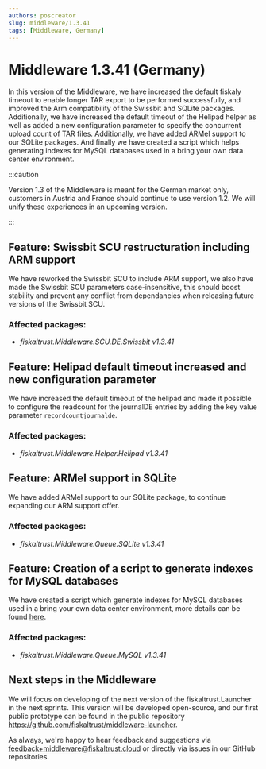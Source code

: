 ```yaml
---
authors: poscreator
slug: middleware/1.3.41
tags: [Middleware, Germany]
---
```


# Middleware 1.3.41 (Germany)
In this version of the Middleware, we have increased the default fiskaly timeout to enable longer TAR export to be performed successfully, and improved the Arm compatibility of the Swissbit and SQLite packages. Additionally, we have increased the default timeout of the Helipad helper as well as added a new configuration parameter to specify the concurrent upload count of TAR files.
Additionally, we have added ARMel support to our SQLite packages. And finally we have created a script which helps generating indexes for MySQL databases used in a bring your own data center environment.

<!--truncate-->

:::caution

Version 1.3 of the Middleware is meant for the German market only, customers in Austria and France should continue to use version 1.2. We will unify these experiences in an upcoming version.

:::

## Feature: Swissbit SCU restructuration including ARM support

We have reworked the Swissbit SCU to include ARM support, we also have made the Swissbit SCU parameters case-insensitive, this should boost stability and prevent any conflict from dependancies when releasing future versions of the Swissbit SCU.

### Affected packages:
- _fiskaltrust.Middleware.SCU.DE.Swissbit v1.3.41_

## Feature: Helipad default timeout increased and new configuration parameter
We have increased the default timeout of the helipad and made it possible to configure the readcount for the journalDE entries by adding the key value parameter `recordcountjournalde`.

### Affected packages:
- _fiskaltrust.Middleware.Helper.Helipad v1.3.41_

## Feature: ARMel support in SQLite 
We have added ARMel support to our SQLite package, to continue expanding our ARM support offer.

### Affected packages:
- _fiskaltrust.Middleware.Queue.SQLite v1.3.41_

## Feature: Creation of a script to generate indexes for MySQL databases
We have created a script which generate indexes for MySQL databases used in a bring your own data center environment, more details can be found [here](https://github.com/fiskaltrust/product-de-bring-your-own-datacenter/issues/69).

### Affected packages:
- _fiskaltrust.Middleware.Queue.MySQL v1.3.41_

## Next steps in the Middleware
We will focus on developing of the next version of the fiskaltrust.Launcher in the next sprints.
This version will be developed open-source, and our first public prototype can be found in the public repository https://github.com/fiskaltrust/middleware-launcher.

As always, we're happy to hear feedback and suggestions via [feedback+middleware@fiskaltrust.cloud](mailto:feedback+middleware@fiskaltrust.cloud) or directly via issues in our GitHub repositories.
